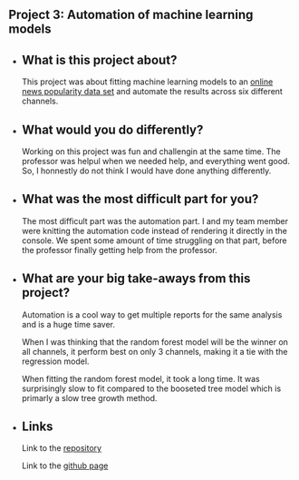 ## Project 3: Automation of machine learning models  

  * ## What is this project about?  
    This project was about fitting machine learning models to an [online news popularity data set](https://archive.ics.uci.edu/ml/datasets/Online+News+Popularity)
    and automate the results across six different channels. 
    
 * ## What would you do differently?  
    Working on this project was fun and challengin at the same time. The professor was helpul when we needed help, and everything went good. So, I honnestly do
    not think I would have done anything differently.  
    
 * ## What was the most difficult part for you?  
    The most difficult part was the automation part. I and my team member were knitting the automation code instead of rendering it directly in the console.
    We spent some amount of time struggling on that part, before the professor finally getting help from the professor.  
    
 * ## What are your big take-aways from this project?  
    Automation is a cool way to get multiple reports for the same analysis and is a huge time saver.  
    
    When I was thinking that the random forest model will be the winner on all channels, it perform best on only 3 channels, making it a tie with the 
    regression model.
      
    When fitting the random forest model, it took a long time. It was surprisingly slow to fit compared to the booseted tree model which is primarly a slow
    tree growth method.  
    
 * ## Links 
    Link to the [repository](https://github.com/Rubinho12/ST558-Project3)
    
    Link to the [github page](https://rubinho12.github.io/ST558-Project3/)
    
    
    
